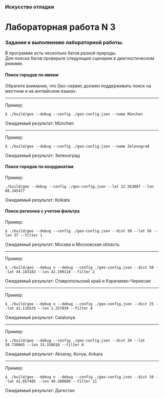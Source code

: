### Искусство отладки
# Лабораторная работа N 3
### Задание к выполнению лабораторной работы.

В программе есть несколько багов разной природы.  
Для поиска багов проверьте следующие сценарии в диагностическом режиме.

#### Поиск городов по имени

Обратите внимание, что Geo-сервис должен поддерживать поиск на местном и на английском языках.

---

Пример:
```
$ ./build/geo --debug --config ./geo-config.json --name München
```
Ожидаемый результат: München

---

Пример:
```
$ ./build/geo --debug --config ./geo-config.json --name Zelenograd
```
Ожидаемый результат: Зеленоград

#### Поиск городов по координатам

Пример:
```
./build/geo --debug --config ./geo-config.json --lat 22.563887 --lon 88.345477
```
Ожидаемый результат: Kolkata

#### Поиск регионов с учетом фильтра

Пример:
```
$ ./build/geo --debug --config ./geo-config.json --dist 50 --lat 56 --lon 37 --filter 1
```
Ожидаемый результат: Москва и Московская область

---

Пример:
```
$ ./build/geo --debug o --debug --config ./geo-config.json --dist 50 --lat 44.183183 --lon 42.199114 --filter 2
```
Ожидаемый результат: Ставропольский край и Карачаево-Черкесия

---

Пример:
```
$ ./build/geo --debug o --debug --config ./geo-config.json --dist 25 --lat 41.116525 --lon 1.257839 --filter 4
```
Ожидаемый результат: Catalunya

---

Пример:
```
$ ./build/geo --debug --config ./geo-config.json --dist 20 --lat 38.730065 --lon 33.358818 --filter 8
```
Ожидаемый результат: Aksaray, Konya, Ankara

---

Пример:
```
$ ./build/geo --debug o --debug --config ./geo-config.json --dist 10 --lat 42.057485 --lon 48.288689 --filter 11
```
Ожидаемый результат: Дагестан

